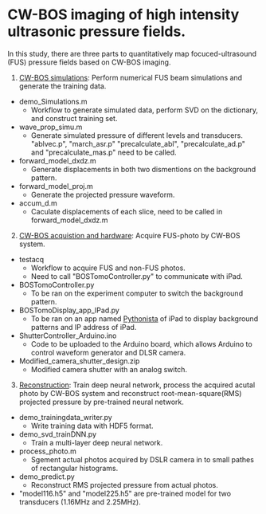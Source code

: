 # CW-BOS imaging of high intensity ultrasonic pressure fields.


In this study, there are three parts to quantitatively map focuced-ultrasound (FUS) pressure fields based on CW-BOS imaging.

1. [CW-BOS simulations](https://github.com/wgrissom/zebrography/blob/master/CWBOS/CWBOS_simulations): Perform numerical FUS beam simulations and generate the training data. 
  - demo_Simulations.m  
    * Workflow to generate simulated data, perform SVD on the dictionary, and construct training set.
  - wave_prop_simu.m 
    * Generate simulated pressure of different levels and transducers. 
    "ablvec.p", "march_asr.p"  "precalculate_abl", "precalculate_ad.p" and "precalculate_mas.p" need to be called.
  - forward_model_dxdz.m
    * Generate displacements in both two dismentions on the background pattern.
  - forward_model_proj.m
    * Generate the projected pressure waveform.
  - accum_d.m
    * Caculate displacements of each slice, need to be called in forward_model_dxdz.m

2. [CW-BOS acquistion and hardware](https://github.com/wgrissom/zebrography/tree/master/CWBOS/CWBOS_acquistion): Acquire FUS-photo by CW-BOS system. 
  - testacq
    * Workflow to acquire FUS and non-FUS photos.
    * Need to call "BOSTomoController.py" to communicate with iPad. 
  - BOSTomoController.py 
    * To be ran on the experiment computer to switch the background pattern.
  - BOSTomoDisplay_app_IPad.py 
    * To be ran on an app named [Pythonista](http://omz-software.com/pythonista/) of iPad to display background patterns and IP address of iPad.
  - ShutterController_Arduino.ino
    * Code to be uploaded to the Arduino board, which allows Arduino to control waveform generator and DLSR camera.
  - Modified_camera_shutter_design.zip
    * Modified camera shutter with an analog switch. 
     

3. [Reconstruction](https://github.com/wgrissom/zebrography/tree/master/CWBOS/recon): Train deep neural network, process the acquired acutal photo by CW-BOS system and reconstruct root-mean-square(RMS) projected pressure by pre-trained neural network.
  - demo_trainingdata_writer.py
    * Write training data with HDF5 format.
  - demo_svd_trainDNN.py
    * Train a multi-layer deep neural network.
  - process_photo.m
    * Sgement actual photos acquired by DSLR camera in to small pathes of rectangular histograms. 
  - demo_predict.py
    * Reconstruct RMS projected pressure from actual photos. 
  - "model116.h5" and "model225.h5" are pre-trained model for two transducers (1.16MHz and 2.25MHz). 
